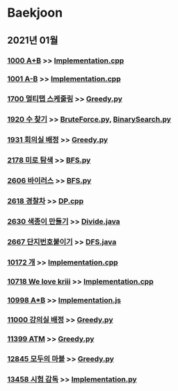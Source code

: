 # Baekjoon

## 2021년 01월

### [1000 A+B](https://www.acmicpc.net/problem/1000) >> [Implementation.cpp](JY_B1000.cpp)

### [1001 A-B](https://www.acmicpc.net/problem/1001) >> [Implementation.cpp](JY_B1001.cpp)

### [1700 멀티탭 스케줄링](https://www.acmicpc.net/problem/1700) >> [Greedy.py](JY_B1700.py)

### [1920 수 찾기](https://www.acmicpc.net/problem/1920) >> [BruteForce.py](JY_B1920.py), [BinarySearch.py](JY_B1920_2.py)

### [1931 회의실 배정](https://www.acmicpc.net/problem/1931) >> [Greedy.py](JY_B1931.py)

### [2178 미로 탐색](https://www.acmicpc.net/problem/2178) >> [BFS.py](JY_B2178_2.py)

### [2606 바이러스](https://www.acmicpc.net/problem/2606) >> [BFS.py](JY_B2606.py)

### [2618 경찰차](https://www.acmicpc.net/problem/2618) >> [DP.cpp](JY_B2618.cpp)

### [2630 색종이 만들기](https://www.acmicpc.net/problem/2630) >> [Divide.java](JY_B2630_Main.java)

### [2667 단지번호붙이기](https://www.acmicpc.net/problem/2667) >> [DFS.java](JY_B2667_Main.java)

### [10172 개](https://www.acmicpc.net/problem/10172) >> [Implementation.cpp](JY_B10172.cpp)

### [10718 We love kriii](https://www.acmicpc.net/problem/10718) >> [Implementation.cpp](JY_B10718.cpp)

### [10998 A*B](https://www.acmicpc.net/problem/10998) >> [Implementation.js](JY_B10998.js)

### [11000 강의실 배정](https://www.acmicpc.net/problem/11000) >> [Greedy.py](JY_B11000.py)

### [11399 ATM](https://www.acmicpc.net/problem/11399) >> [Greedy.py](JY_B11399.py)

### [12845 모두의 마블](https://www.acmicpc.net/problem/12845) >> [Greedy.py](JY_B12845.py)

### [13458 시험 감독](https://www.acmicpc.net/problem/13458) >> [Implementation.py](JY_B13458.py)



